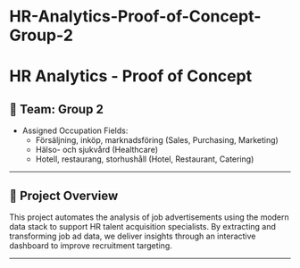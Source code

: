 # HR-Analytics-Proof-of-Concept-Group-2
# HR Analytics - Proof of Concept

## 👥 Team: Group 2
- Assigned Occupation Fields:
  - Försäljning, inköp, marknadsföring (Sales, Purchasing, Marketing)
  - Hälso- och sjukvård (Healthcare)
  - Hotell, restaurang, storhushåll (Hotel, Restaurant, Catering)

---

## 🚀 Project Overview

This project automates the analysis of job advertisements using the modern data stack to support HR talent acquisition specialists. By extracting and transforming job ad data, we deliver insights through an interactive dashboard to improve recruitment targeting.

---

